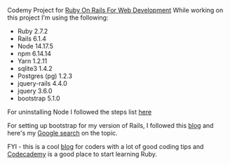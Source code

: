 Codemy Project for [Ruby On Rails For Web Development](https://codemy.com/learning-ruby-rails-web-development/)
While working on this project I'm using the following:
* Ruby 2.7.2
* Rails 6.1.4
* Node 14.17.5
* npm 6.14.14
* Yarn 1.2.11
* sqlite3 1.4.2
* Postgres (pg) 1.2.3
* jquery-rails 4.4.0
* jquery 3.6.0
* bootstrap 5.1.0

For uninstalling Node I followed the steps list [here](https://stackoverflow.com/questions/20711240/how-to-completely-remove-node-js-from-windows/20711410#20711410)

For setting up bootstrap for my version of Rails, I followed this [blog](https://blog.makersacademy.com/how-to-install-bootstrap-and-jquery-on-rails-6-da6e810c1b87) and here's my [Google search](https://www.google.com/search?q=how-to+setup+bootstrap-sprockets+for+ruby+on+rails+6.1.4&rlz=1C1CHBF_enUS912US912&oq=how-to+setup+bootstrap-sprockets+for+ruby+on+rails+6.1.4&aqs=chrome..69i57.48559j0j7&sourceid=chrome&ie=UTF-8) on the topic.

FYI - this is a cool [blog](https://blog.makersacademy.com/) for coders with a lot of good coding tips and [Codecademy](https://www.codecademy.com/learn/learn-ruby) is a good place to start learning Ruby.

